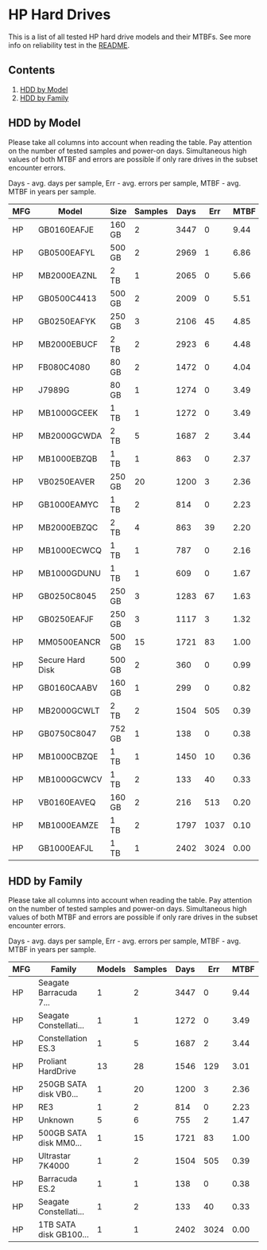 HP Hard Drives
==============

This is a list of all tested HP hard drive models and their MTBFs. See more
info on reliability test in the [README](https://github.com/linuxhw/SMART).

Contents
--------

1. [ HDD by Model  ](#hdd-by-model)
2. [ HDD by Family ](#hdd-by-family)

HDD by Model
------------

Please take all columns into account when reading the table. Pay attention on the
number of tested samples and power-on days. Simultaneous high values of both MTBF
and errors are possible if only rare drives in the subset encounter errors.

Days - avg. days per sample,
Err  - avg. errors per sample,
MTBF - avg. MTBF in years per sample.

| MFG       | Model              | Size   | Samples | Days  | Err   | MTBF |
|-----------|--------------------|--------|---------|-------|-------|------|
| HP        | GB0160EAFJE        | 160 GB | 2       | 3447  | 0     | 9.44   |
| HP        | GB0500EAFYL        | 500 GB | 2       | 2969  | 1     | 6.86   |
| HP        | MB2000EAZNL        | 2 TB   | 1       | 2065  | 0     | 5.66   |
| HP        | GB0500C4413        | 500 GB | 2       | 2009  | 0     | 5.51   |
| HP        | GB0250EAFYK        | 250 GB | 3       | 2106  | 45    | 4.85   |
| HP        | MB2000EBUCF        | 2 TB   | 2       | 2923  | 6     | 4.48   |
| HP        | FB080C4080         | 80 GB  | 2       | 1472  | 0     | 4.04   |
| HP        | J7989G             | 80 GB  | 1       | 1274  | 0     | 3.49   |
| HP        | MB1000GCEEK        | 1 TB   | 1       | 1272  | 0     | 3.49   |
| HP        | MB2000GCWDA        | 2 TB   | 5       | 1687  | 2     | 3.44   |
| HP        | MB1000EBZQB        | 1 TB   | 1       | 863   | 0     | 2.37   |
| HP        | VB0250EAVER        | 250 GB | 20      | 1200  | 3     | 2.36   |
| HP        | GB1000EAMYC        | 1 TB   | 2       | 814   | 0     | 2.23   |
| HP        | MB2000EBZQC        | 2 TB   | 4       | 863   | 39    | 2.20   |
| HP        | MB1000ECWCQ        | 1 TB   | 1       | 787   | 0     | 2.16   |
| HP        | MB1000GDUNU        | 1 TB   | 1       | 609   | 0     | 1.67   |
| HP        | GB0250C8045        | 250 GB | 3       | 1283  | 67    | 1.63   |
| HP        | GB0250EAFJF        | 250 GB | 3       | 1117  | 3     | 1.32   |
| HP        | MM0500EANCR        | 500 GB | 15      | 1721  | 83    | 1.00   |
| HP        | Secure Hard Disk   | 500 GB | 2       | 360   | 0     | 0.99   |
| HP        | GB0160CAABV        | 160 GB | 1       | 299   | 0     | 0.82   |
| HP        | MB2000GCWLT        | 2 TB   | 2       | 1504  | 505   | 0.39   |
| HP        | GB0750C8047        | 752 GB | 1       | 138   | 0     | 0.38   |
| HP        | MB1000CBZQE        | 1 TB   | 1       | 1450  | 10    | 0.36   |
| HP        | MB1000GCWCV        | 1 TB   | 2       | 133   | 40    | 0.33   |
| HP        | VB0160EAVEQ        | 160 GB | 2       | 216   | 513   | 0.20   |
| HP        | MB1000EAMZE        | 1 TB   | 2       | 1797  | 1037  | 0.10   |
| HP        | GB1000EAFJL        | 1 TB   | 1       | 2402  | 3024  | 0.00   |

HDD by Family
-------------

Please take all columns into account when reading the table. Pay attention on the
number of tested samples and power-on days. Simultaneous high values of both MTBF
and errors are possible if only rare drives in the subset encounter errors.

Days - avg. days per sample,
Err  - avg. errors per sample,
MTBF - avg. MTBF in years per sample.

| MFG       | Family                 | Models | Samples | Days  | Err   | MTBF |
|-----------|------------------------|--------|---------|-------|-------|------|
| HP        | Seagate Barracuda 7... | 1      | 2       | 3447  | 0     | 9.44   |
| HP        | Seagate Constellati... | 1      | 1       | 1272  | 0     | 3.49   |
| HP        | Constellation ES.3     | 1      | 5       | 1687  | 2     | 3.44   |
| HP        | Proliant HardDrive     | 13     | 28      | 1546  | 129   | 3.01   |
| HP        | 250GB SATA disk VB0... | 1      | 20      | 1200  | 3     | 2.36   |
| HP        | RE3                    | 1      | 2       | 814   | 0     | 2.23   |
| HP        | Unknown                | 5      | 6       | 755   | 2     | 1.47   |
| HP        | 500GB SATA disk MM0... | 1      | 15      | 1721  | 83    | 1.00   |
| HP        | Ultrastar 7K4000       | 1      | 2       | 1504  | 505   | 0.39   |
| HP        | Barracuda ES.2         | 1      | 1       | 138   | 0     | 0.38   |
| HP        | Seagate Constellati... | 1      | 2       | 133   | 40    | 0.33   |
| HP        | 1TB SATA disk GB100... | 1      | 1       | 2402  | 3024  | 0.00   |
